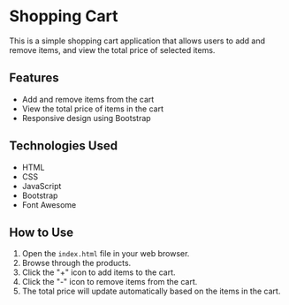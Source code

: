 # Shopping Cart

This is a simple shopping cart application that allows users to add and remove items, and view the total price of selected items.

## Features

- Add and remove items from the cart
- View the total price of items in the cart
- Responsive design using Bootstrap

## Technologies Used

- HTML
- CSS
- JavaScript
- Bootstrap
- Font Awesome

## How to Use

1. Open the `index.html` file in your web browser.
2. Browse through the products.
3. Click the "+" icon to add items to the cart.
4. Click the "-" icon to remove items from the cart.
5. The total price will update automatically based on the items in the cart.

